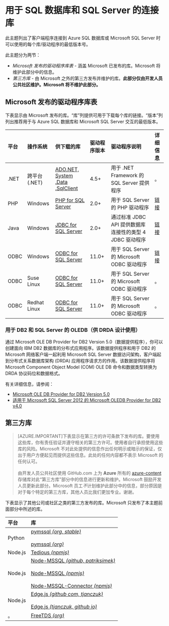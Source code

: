<properties
	pageTitle="用于 SQL 数据库和 SQL Server 的连接库"
	description="列出每个客户端程序可以用来连接到 Azure SQL 数据库或 Microsoft SQL Server 的驱动程序的最低版本号。提供一个链接，通过它可查看由社区而不是 Microsoft 发布的驱动程序的版本信息。"
	services="sql-database"
	documentationCenter=""
	authors="pehteh"
	manager="jeffreyg"
	editor="genemi"/>


<tags
	ms.service="sql-database"
	ms.date="06/24/2015"
	wacn.date="09/15/2015"/>


# 用于 SQL 数据库和 SQL Server 的连接库


此主题列出了客户端程序连接到 Azure SQL 数据库或 Microsoft SQL Server 时可以使用的每个库/驱动程序的最低版本号。


此主题分为两节：


- *Microsoft 发布的驱动程序库表* - 涵盖 Microsoft 已发布的库。Microsoft 将维护此部分中的信息。
- *第三方库* - 由 Microsoft 之外的第三方发布并维护的库。**此部分仅由开发人员公共社区维护。Microsoft 将不维护此部分。**


## Microsoft 发布的驱动程序库表


下表显示由 Microsoft 发布的库。“库”列提供可用于下载每个库的链接。“版本”列列出推荐用于与 Azure SQL 数据库和 Microsoft SQL Server 交互的最低版本。


| 平台 | 操作系统 | 供下载的库<br/> | 驱动程序版本<br/> | 驱动程序说明<br/> | 详细信息<br/> |
| :--- | :--- | :--- | :--- | :--- | :-- |
| .NET | 跨平台 (.NET) | [ADO.NET, System .Data .SqlClient](http://www.microsoft.com/zh-cn/download/details.aspx?id=30653) | 4\.5+ | 用于 .NET Framework 的 SQL Server 提供程序 | 。 |
| PHP | Windows | [PHP for SQL Server](http://www.microsoft.com/zh-cn/download/details.aspx?id=20098) | 2\.0+ | 用于 SQL Server 的 PHP 驱动程序 | [链接](http://msdn.microsoft.com/zh-cn/library/dn865013.aspx) |
| Java | Windows | [JDBC for SQL Server](https://www.microsoft.com/zh-cn/download/details.aspx?id=11774) | 2\.0+ | 通过标准 JDBC API 提供数据库连接性的类型 4 JDBC 驱动程序 | [链接](http://msdn.microsoft.com/zh-cn/library/dn425070.aspx) |
| ODBC | Windows | [ODBC for SQL Server](http://www.microsoft.com/zh-cn/download/details.aspx?id=36434) | 11\.0+ | 用于 SQL Server 的 Microsoft ODBC 驱动程序 | [链接](http://msdn.microsoft.com/zh-cn/library/jj730308.aspx) |
| ODBC | Suse Linux | [ODBC for SQL Server](http://www.microsoft.com/zh-cn/download/details.aspx?id=34687) | 11\.0+ | 用于 SQL Server 的 Microsoft ODBC 驱动程序 | 。 |
| ODBC | Redhat Linux | [ODBC for SQL Server](http://www.microsoft.com/zh-cn/download/details.aspx?id=34687) | 11\.0+ | 用于 SQL Server 的 Microsoft ODBC 驱动程序 | 。 |


### 用于 DB2 和 SQL Server 的 OLEDB（供 DRDA 设计使用）


通过 Microsoft OLE DB Provider for DB2 Version 5.0（数据提供程序），你可以创建面向 IBM DB2 数据库的分布式应用程序。该数据提供程序和用于 DB2 的 Microsoft 网络客户端一起利用 Microsoft SQL Server 数据访问架构，客户端起到分布式关系数据库架构 (DRDA) 应用程序请求方的作用。该数据提供程序将 Microsoft Component Object Model (COM) OLE DB 命令和数据类型转换为 DRDA 协议码位和数据格式。


有关详细信息，请参阅：


- [Microsoft OLE DB Provider for DB2 Version 5.0](http://msdn.microsoft.com/zh-cn/library/dn745875.aspx)
- [适用于 Microsoft SQL Server 2012 的 Microsoft OLEDB Provider for DB2 v4.0](http://www.microsoft.com/zh-cn/download/details.aspx?id=29100)


## 第三方库


> [AZURE.IMPORTANT]下表显示在第三方的许可条款下发布的库。要使用这些库，你有责任验证并遵守相关的第三方许可。使用者自行承担使用这些库的风险。Microsoft 不对此处提供的信息作出任何明示或暗示的保证，仅出于用户方便起见而提供这些信息。此处的任何内容都不表示 Microsoft 的任何认可。<br/><br/>由开发人员公共社区使用 GitHub.com 上为 **Azure** 所有的 [azure-content](http://github.com/Azure/azure-content/) 存储库对此“第三方库”部分中的信息进行更新和维护。Microsoft 鼓励开发人员更新此部分。Microsoft 员工*不*计划维护此部分中的信息，部分原因是对于每个特定的第三方库，其他人员比我们更加专业。谢谢。


下表显示了其他公司或社区之类的第三方发布的库。Microsoft 只发布了本主题前面部分中所述的库。


| 平台 | 库 |
| :-- | :-- |
| Python | [pymssql *(org, stable)*](http://pymssql.org/en/stable/)<br/><br/>[pymssql *(org)*](http://pymssql.org/) |
| Node.js | [Tedious *(npmjs)*](http://www.npmjs.com/package/tedious) |
| Node.js | [Node-MSSQL *(github, patriksimek)*](https://github.com/patriksimek/node-mssql)<br/><br/>[Node-MSSQL *(npmjs)*](https://www.npmjs.com/package/node-mssql)<br/><br/>[Node-MSSQL-Connector *(npmjs)*](https://www.npmjs.com/package/node-mssql-connector) |
| Node.js | [Edge.js *(github com, tjanczuk)*](https://github.com/tjanczuk/edge)<br/><br/>[Edge.js *(tjanczuk, github io)*](http://tjanczuk.github.io/edge/) |
| 。 | [FreeTDS *(org)*](http://www.freetds.org/) |


<!--
https://zh.wikipedia.org/wiki/Draft:Microsoft_SQL_Server_Libraries/Drivers
-->

<!---HONumber=69-->
